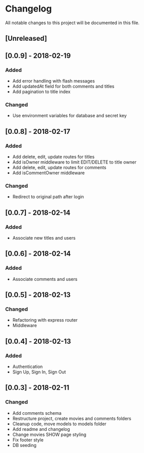 # Changelog
All notable changes to this project will be documented in this file.

## [Unreleased]

## [0.0.9] - 2018-02-19
### Added
- Add error handling with flash messages
- Add updatedAt field for both comments and titles
- Add pagination to title index

### Changed
- Use environment variables for database and secret key

## [0.0.8] - 2018-02-17
### Added
- Add delete, edit, update routes for titles
- Add isOwner middleware to limit EDIT/DELETE to title owner
- Add delete, edit, update routes for comments
- Add isCommentOwner middleware

### Changed
- Redirect to original path after login

## [0.0.7] - 2018-02-14
### Added
- Associate new titles and users

## [0.0.6] - 2018-02-14
### Added
- Associate comments and users

## [0.0.5] - 2018-02-13
### Changed
- Refactoring with express router
- Middleware

## [0.0.4] - 2018-02-13
### Added
- Authentication
- Sign Up, Sign In, Sign Out

## [0.0.3] - 2018-02-11
### Changed
- Add comments schema
- Restructure project, create movies and comments folders
- Cleanup code, move models to models folder
- Add readme and changelog
- Change movies SHOW page styling
- Fix footer style
- DB seeding